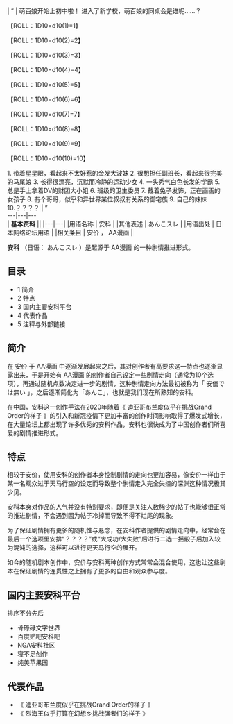 |  “  |  萌百娘开始上初中啦！  进入了新学校，萌百娘的同桌会是谁呢……？ 

【ROLL：1D10=d10(1)=1】

【ROLL：1D10=d10(2)=2】

【ROLL：1D10=d10(3)=3】

【ROLL：1D10=d10(4)=4】

【ROLL：1D10=d10(5)=5】

【ROLL：1D10=d10(6)=6】

【ROLL：1D10=d10(7)=7】

【ROLL：1D10=d10(8)=8】

【ROLL：1D10=d10(9)=9】

【ROLL：1D10=d10(10)=10】

1\.  带着星星眼，看起来不太好惹的金发大波妹  2\.  很想担任副班长，看起来很完美的马尾娘  3\.  长得很漂亮，沉默而冷静的运动少女  4\.  一头秀气白色长发的学霸  5\.  总是手上拿着DV的财团大小姐  6\.  班级的卫生委员  7\.  戴着兔子发饰，正在画画的女孩子  8\.  有个哥哥，似乎和异世界某位叔叔有关系的御宅族  9\.  自己的妹妹  10.？？？？  |  ”   
---|---|---  
|  **基本资料**  ||
|---|---|
|用语名称  |  安科   |
|其他表述  |  あんこスレ   |
|用语出处  |  日本网络论坛用语   |
|相关条目  |  安价  ，  AA漫画   |
  
**安科** （日语：  あんこスレ  ）是起源于  AA漫画  的一种剧情推进形式。

##  目录

  * 1  简介 
  * 2  特点 
  * 3  国内主要安科平台 
  * 4  代表作品 
  * 5  注释与外部链接 

##  简介

在  安价  于  AA漫画  中逐渐发展起来之后，其对创作者有高要求这一特点也逐渐显露出来，于是开始有  AA漫画
的创作者自己设定一些剧情走向（通常为10个选项），再通过随机点数决定进一步的剧情，这种剧情走向方法最初被称为「  安価では無い
」，之后逐渐简化为「あんこ」，也就是我们现在所熟知的安科。

在中国，安科这一创作手法在2020年随着《  迪亚哥布兰度似乎在挑战Grand Order的样子
》的引入和新冠疫情下更加丰富的创作时间影响取得了爆发式增长，在大量论坛上都出现了许多优秀的安科作品，安科也很快成为了中国创作者们所喜爱的剧情推进形式。

##  特点

相较于安价，使用安科的创作者本身控制剧情的走向也更加容易，像安价一样由于某一名观众过于天马行空的设定而导致整个剧情走入完全失控的深渊这种情况极其少见。

安科本身对作品的人气并没有特别要求，即便是关注人数稀少的帖子也能够很正常的推进剧情，不会遇到因为帖子冷掉而导致不得不烂尾的现象。

为了保证剧情拥有更多的随机性与悬念，在安科作者提供的剧情走向中，经常会在最后一个选项里安排“？？？？”或“大成功/大失败”后进行二选一摇骰子后加入较为混沌的选择，这样可以进行更天马行空的展开。

如今的随机剧本创作中，安价与安科两种创作方式常常会混合使用，这也让这些剧本在保证剧情的连贯性之上拥有了更多的自由和观众参与度。

##  国内主要安科平台

排序不分先后

  * 骨碌碌文字世界 
  * 百度贴吧安科吧 
  * NGA安科社区 
  * 寝不足创作 
  * 纯美苹果园 

##  代表作品

  * 《  迪亚哥布兰度似乎在挑战Grand Order的样子  》 
  * 《  烈海王似乎打算在幻想乡挑战强者们的样子  》 